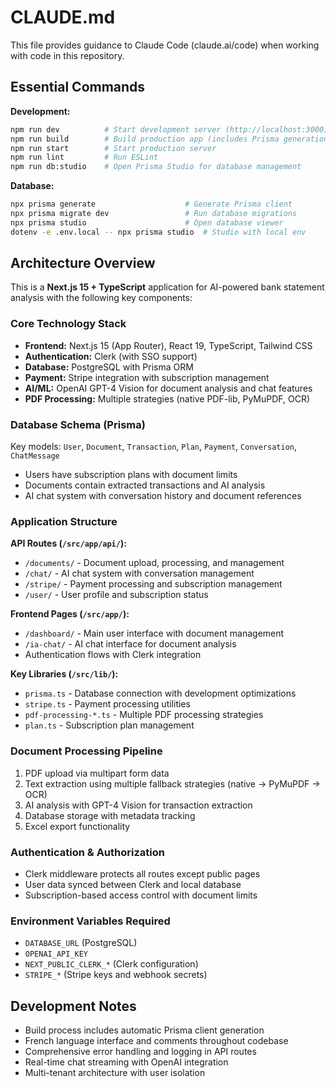 # CLAUDE.md

This file provides guidance to Claude Code (claude.ai/code) when working with code in this repository.

## Essential Commands

**Development:**

```bash
npm run dev          # Start development server (http://localhost:3000)
npm run build        # Build production app (includes Prisma generation)
npm run start        # Start production server
npm run lint         # Run ESLint
npm run db:studio    # Open Prisma Studio for database management
```

**Database:**

```bash
npx prisma generate                    # Generate Prisma client
npx prisma migrate dev                 # Run database migrations
npx prisma studio                      # Open database viewer
dotenv -e .env.local -- npx prisma studio  # Studio with local env
```

## Architecture Overview

This is a **Next.js 15 + TypeScript** application for AI-powered bank statement analysis with the following key components:

### Core Technology Stack

- **Frontend:** Next.js 15 (App Router), React 19, TypeScript, Tailwind CSS
- **Authentication:** Clerk (with SSO support)
- **Database:** PostgreSQL with Prisma ORM
- **Payment:** Stripe integration with subscription management
- **AI/ML:** OpenAI GPT-4 Vision for document analysis and chat features
- **PDF Processing:** Multiple strategies (native PDF-lib, PyMuPDF, OCR)

### Database Schema (Prisma)

Key models: `User`, `Document`, `Transaction`, `Plan`, `Payment`, `Conversation`, `ChatMessage`

- Users have subscription plans with document limits
- Documents contain extracted transactions and AI analysis
- AI chat system with conversation history and document references

### Application Structure

**API Routes (`/src/app/api/`):**

- `/documents/` - Document upload, processing, and management
- `/chat/` - AI chat system with conversation management
- `/stripe/` - Payment processing and subscription management
- `/user/` - User profile and subscription status

**Frontend Pages (`/src/app/`):**

- `/dashboard/` - Main user interface with document management
- `/ia-chat/` - AI chat interface for document analysis
- Authentication flows with Clerk integration

**Key Libraries (`/src/lib/`):**

- `prisma.ts` - Database connection with development optimizations
- `stripe.ts` - Payment processing utilities
- `pdf-processing-*.ts` - Multiple PDF processing strategies
- `plan.ts` - Subscription plan management

### Document Processing Pipeline

1. PDF upload via multipart form data
2. Text extraction using multiple fallback strategies (native → PyMuPDF → OCR)
3. AI analysis with GPT-4 Vision for transaction extraction
4. Database storage with metadata tracking
5. Excel export functionality

### Authentication & Authorization

- Clerk middleware protects all routes except public pages
- User data synced between Clerk and local database
- Subscription-based access control with document limits

### Environment Variables Required

- `DATABASE_URL` (PostgreSQL)
- `OPENAI_API_KEY`
- `NEXT_PUBLIC_CLERK_*` (Clerk configuration)
- `STRIPE_*` (Stripe keys and webhook secrets)

## Development Notes

- Build process includes automatic Prisma client generation
- French language interface and comments throughout codebase
- Comprehensive error handling and logging in API routes
- Real-time chat streaming with OpenAI integration
- Multi-tenant architecture with user isolation
